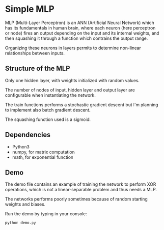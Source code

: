 # Simple MLP
MLP (Multi-Layer Perceptron) is an ANN (Artificial Neural Network) which has its fundamentals in human brain, where each neuron (here perceptron or node) fires an output depending on the input and its internal weights, and then squashing it through a function which contrains the output range.

Organizing these neurons in layers permits to determine non-linear relationships between inputs.

## Structure of the MLP
Only one hidden layer, with weights initialized with random values.

The number of nodes of input, hidden layer and output layer are configurable when instantiating the network.

The train functions performs a stochastic gradient descent but I'm planning to implement also batch gradient descent.

The squashing function used is a sigmoid.

## Dependencies
- Python3
- numpy, for matrix computation
- math, for exponential function

## Demo
The demo file contains an example of training the network to perform XOR operations, which is not a linear-separable problem and thus needs a MLP.

The networks performs poorly sometimes because of random starting weights and biases.

Run the demo by typing in your console:

```python demo.py```